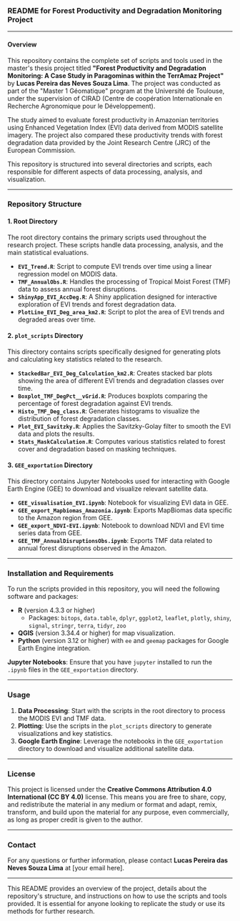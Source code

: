 ### README for Forest Productivity and Degradation Monitoring Project

---

#### Overview

This repository contains the complete set of scripts and tools used in the master's thesis project titled **"Forest Productivity and Degradation Monitoring: A Case Study in Paragominas within the TerrAmaz Project"** by **Lucas Pereira das Neves Souza Lima**. The project was conducted as part of the "Master 1 Géomatique" program at the Université de Toulouse, under the supervision of CIRAD (Centre de coopération Internationale en Recherche Agronomique pour le Développement).

The study aimed to evaluate forest productivity in Amazonian territories using Enhanced Vegetation Index (EVI) data derived from MODIS satellite imagery. The project also compared these productivity trends with forest degradation data provided by the Joint Research Centre (JRC) of the European Commission.

This repository is structured into several directories and scripts, each responsible for different aspects of data processing, analysis, and visualization.

---

### Repository Structure

#### 1. **Root Directory**

The root directory contains the primary scripts used throughout the research project. These scripts handle data processing, analysis, and the main statistical evaluations.

- **`EVI_Trend.R`**: Script to compute EVI trends over time using a linear regression model on MODIS data.
- **`TMF_AnnualObs.R`**: Handles the processing of Tropical Moist Forest (TMF) data to assess annual forest disruptions.
- **`ShinyApp_EVI_AccDeg.R`**: A Shiny application designed for interactive exploration of EVI trends and forest degradation data.
- **`PlotLine_EVI_Deg_area_km2.R`**: Script to plot the area of EVI trends and degraded areas over time.

#### 2. **`plot_scripts` Directory**

This directory contains scripts specifically designed for generating plots and calculating key statistics related to the research.

- **`StackedBar_EVI_Deg_Calculation_km2.R`**: Creates stacked bar plots showing the area of different EVI trends and degradation classes over time.
- **`Boxplot_TMF_DegPct__vGrid.R`**: Produces boxplots comparing the percentage of forest degradation against EVI trends.
- **`Histo_TMF_Deg_class.R`**: Generates histograms to visualize the distribution of forest degradation classes.
- **`Plot_EVI_Savitzky.R`**: Applies the Savitzky-Golay filter to smooth the EVI data and plots the results.
- **`Stats_MaskCalculation.R`**: Computes various statistics related to forest cover and degradation based on masking techniques.

#### 3. **`GEE_exportation` Directory**

This directory contains Jupyter Notebooks used for interacting with Google Earth Engine (GEE) to download and visualize relevant satellite data.

- **`GEE_visualisation_EVI.ipynb`**: Notebook for visualizing EVI data in GEE.
- **`GEE_export_Mapbiomas_Amazonia.ipynb`**: Exports MapBiomas data specific to the Amazon region from GEE.
- **`GEE_export_NDVI-EVI.ipynb`**: Notebook to download NDVI and EVI time series data from GEE.
- **`GEE_TMF_AnnualDisruptionsObs.ipynb`**: Exports TMF data related to annual forest disruptions observed in the Amazon.

---

### Installation and Requirements

To run the scripts provided in this repository, you will need the following software and packages:

- **R** (version 4.3.3 or higher)
  - Packages: `bitops`, `data.table`, `dplyr`, `ggplot2`, `leaflet`, `plotly`, `shiny`, `signal`, `stringr`, `terra`, `tidyr`, `zoo`
- **QGIS** (version 3.34.4 or higher) for map visualization.
- **Python** (version 3.12 or higher) with `ee` and `geemap` packages for Google Earth Engine integration.

**Jupyter Notebooks**: Ensure that you have `jupyter` installed to run the `.ipynb` files in the `GEE_exportation` directory.

---

### Usage

1. **Data Processing**: Start with the scripts in the root directory to process the MODIS EVI and TMF data.
2. **Plotting**: Use the scripts in the `plot_scripts` directory to generate visualizations and key statistics.
3. **Google Earth Engine**: Leverage the notebooks in the `GEE_exportation` directory to download and visualize additional satellite data.

---

### License

This project is licensed under the **Creative Commons Attribution 4.0 International (CC BY 4.0)** license. This means you are free to share, copy, and redistribute the material in any medium or format and adapt, remix, transform, and build upon the material for any purpose, even commercially, as long as proper credit is given to the author.

---

### Contact

For any questions or further information, please contact **Lucas Pereira das Neves Souza Lima** at [your email here].

---

This README provides an overview of the project, details about the repository's structure, and instructions on how to use the scripts and tools provided. It is essential for anyone looking to replicate the study or use its methods for further research.
